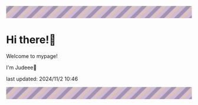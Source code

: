 <!-- Header image -->
<img src="./pokemon/pokemon_7.png" width="1000">

# Hi there!👋

Welcome to mypage!

I'm Judeee🐷

last updated: 2024/11/2 10:46

<!-- Footer image -->
<img src="./pokemon/pokemon_7.png" width="1000">
